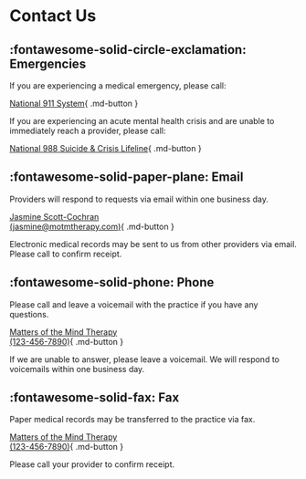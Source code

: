 # Contact Us

## :fontawesome-solid-circle-exclamation: Emergencies 

If you are experiencing a medical emergency, please call:

[National 911 System](tel:911){ .md-button }

If you are experiencing an acute mental health crisis and are unable to immediately reach a provider,
please call:

[National 988 Suicide & Crisis Lifeline](tel:988){ .md-button }

## :fontawesome-solid-paper-plane: Email 

Providers will respond to requests via email within one business day.

[Jasmine Scott-Cochran<br> (jasmine@motmtherapy.com)](mailto:jasmine@motmtherapy.com){ .md-button }

Electronic medical records may be sent to us from other providers via email. Please call to confirm receipt.

## :fontawesome-solid-phone: Phone

Please call and leave a voicemail with the practice if you have any questions.

[Matters of the Mind Therapy<br>(123-456-7890)](tel:1234567890){ .md-button }

If we are unable to answer, please leave a voicemail. We will respond to voicemails within one business day.

## :fontawesome-solid-fax: Fax

Paper medical records may be transferred to the practice via fax.

[Matters of the Mind Therapy<br>(123-456-7890)](tel:1234567890){ .md-button }

Please call your provider to confirm receipt.
